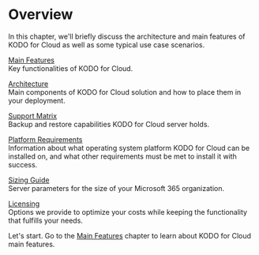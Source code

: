 # Overview

In this chapter, we'll briefly discuss the architecture and main features of KODO for Cloud as well as some typical use case scenarios.

[Main Features](https://storware.gitbook.io/kodo-for-cloud-office365/overview/main-features)   
Key functionalities of KODO for Cloud.

[Architecture](https://storware.gitbook.io/kodo-for-cloud-office365/overview/architecture)   
Main components of KODO for Cloud solution and how to place them in your deployment.

[Support Matrix](https://storware.gitbook.io/kodo-for-cloud-office365/overview/support-matrix)   
Backup and restore capabilities KODO for Cloud server holds. 

[Platform Requirements](https://storware.gitbook.io/kodo-for-cloud-office365/overview/platform-requirements)   
Information about what operating system platform KODO for Cloud can be installed on, and what other requirements must be met to install it with success.

[Sizing Guide](https://storware.gitbook.io/kodo-for-cloud-office365/overview/sizing-guide)   
Server parameters for the size of your Microsoft 365 organization.

[Licensing](https://storware.gitbook.io/kodo-for-cloud-office365/overview/licensing)   
Options we provide to optimize your costs while keeping the functionality that fulfills your needs.

Let's start. Go to the [Main Features](https://storware.gitbook.io/kodo-for-cloud-office365/overview/main-features) chapter to learn about KODO for Cloud main features.

